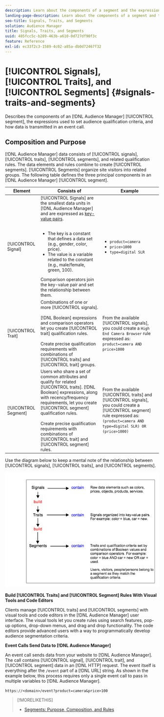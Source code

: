 ```yaml
---
description: Learn about the components of a segment and the expressions used to set audience qualification criteria. Also find information about how data is transmitted.
landing-page-description: Learn about the components of a segment and the expressions used to set audience qualification criteria. Also find information about how data is transmitted.
seo-title: Signals, Traits, and Segments
solution: Audience Manager
title: Signals, Traits, and Segments
uuid: 485fcc5c-b289-463b-a610-0d727df90f3c
feature: Reference
exl-id: ec33f2c3-1589-4c02-a85a-db0d72467f32
---
```

# [!UICONTROL Signals], [!UICONTROL Traits], and [!UICONTROL Segments] {#signals-traits-and-segments}

Describes the components of an [!DNL Audience Manager] [!UICONTROL segment], the expressions used to set audience qualification criteria, and how data is transmitted in an event call.

## Composition and Purpose

[!DNL Audience Manager] data consists of [!UICONTROL signals], [!UICONTROL traits], [!UICONTROL segments], and related qualification rules. The data elements and rules combine to create [!UICONTROL segments]. [!UICONTROL Segments] organize site visitors into related groups. The following table defines the three principal components in an [!DNL Audience Manager] [!UICONTROL segment].  

|Element|Consists of|Example|
|---|---|---|
|[!UICONTROL Signal]|[!UICONTROL Signals] are the smallest data units in [!DNL Audience Manager] and are expressed as [key-value pairs](../reference/key-value-pairs-explained.md).<br><br><ul><li>The key is a constant that defines a data set (e.g., gender, color, price).</li><li>The value is a variable related to the constant (e.g., male/female, green, 100).</li></ul>Comparison operators join the key-value pair and set the relationship between them.|<ul><li>`product=camera`</li><li>`price>1000`</li><li>`type=digital SLR`</li></ul>|
|[!UICONTROL Trait]|Combinations of one or more [!UICONTROL signals].<br><br> [!DNL Boolean] expressions and comparison operators let you create [!UICONTROL trait] qualification rules. <br><br>Create precise qualification requirements with combinations of [!UICONTROL traits] and [!UICONTROL trait] groups.|From the available [!UICONTROL signals], you could create a `High End Camera Browser` rule expressed as: `product=camera AND price>1000`|
|[!UICONTROL Segment]|Users who share a set of common attributes and qualify for related [!UICONTROL traits]. [!DNL Boolean] expressions, along with recency/frequency requirements, let you create [!UICONTROL segment] qualification rules.<br><br> Create precise qualification requirements with combinations of [!UICONTROL trait] and [!UICONTROL segment] rules.|From the available [!UICONTROL traits] and [!UICONTROL signals], you could create a [!UICONTROL segment] rule expressed as:`(product=camera AND type=digital SLR) OR (price>1000)`|

Use the diagram below to keep a mental note of the relationship between [!UICONTROL signals], [!UICONTROL traits], and [!UICONTROL segments].

![](assets/signals-traits-segments.png)

**Build [!UICONTROL Traits] and [!UICONTROL Segment] Rules With Visual Tools and Code Editors**

Clients manage [!UICONTROL traits] and [!UICONTROL segments] with visual tools and code editors in the [!DNL Audience Manager] user interface. The visual tools let you create rules using search features, pop-up options, drop-down menus, and drag and drop functionality. The code editors provide advanced users with a way to programmatically develop audience segmentation criteria.

**Event Calls Send Data to [!DNL Audience Manager]**

An event call sends data from your website to [!DNL Audience Manager]. The call contains [!UICONTROL signal], [!UICONTROL trait], and [!UICONTROL segment] data in an [!DNL HTTP] request. The event itself is everything after the `/event` part of a [!DNL URL] string. As shown in the example below, this process requires only a single event call to pass in multiple variables to [!DNL Audience Manager].

`https://<domain>/event?product=camera&price>100`

>[!MORELIKETHIS]
>
>* [Segments: Purpose, Composition, and Rules](../features/segments/segments-purpose.md)
